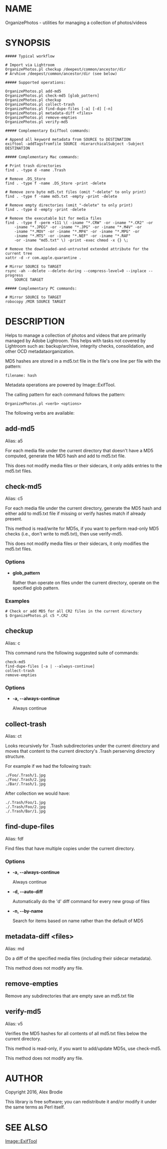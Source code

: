 # NAME

OrganizePhotos - utilities for managing a collection of photos/videos

# SYNOPSIS

    ##### Typical workflow

    # Import via Lightroom
    OrganizePhotos.pl checkup /deepest/common/ancestor/dir
    # Arvhive /deepest/common/ancestor/dir (see below)

    ##### Supported operations:

    OrganizePhotos.pl add-md5
    OrganizePhotos.pl check-md5 [glob_pattern]
    OrganizePhotos.pl checkup
    OrganizePhotos.pl collect-trash
    OrganizePhotos.pl find-dupe-files [-a] [-d] [-n]
    OrganizePhotos.pl metadata-diff <files>
    OrganizePhotos.pl remove-empties
    OrganizePhotos.pl verify-md5

    ##### Complementary ExifTool commands:

    # Append all keyword metadata from SOURCE to DESTINATION
    exiftool -addTagsfromfile SOURCE -HierarchicalSubject -Subject DESTINATION

    ##### Complementary Mac commands:

    # Print trash directories
    find . -type d -name .Trash

    # Remove .DS_Store
    find . -type f -name .DS_Store -print -delete

    # Remove zero byte md5.txt files (omit "-delete" to only print)
    find . -type f -name md5.txt -empty -print -delete

    # Remove empty directories (omit "-delete" to only print)
    find . -type d -empty -print -delete

    # Remove the executable bit for media files
    find . -type f -perm +111 \( -iname "*.CRW" -or -iname "*.CR2" -or 
        -iname "*.JPEG" -or -iname "*.JPG" -or -iname "*.M4V" -or 
        -iname "*.MOV" -or -iname "*.MP4" -or -iname "*.MPG" -or 
        -iname "*.MTS" -or -iname "*.NEF" -or -iname "*.RAF" 
        -or -iname "md5.txt" \) -print -exec chmod -x {} \;

    # Remove the downloaded-and-untrusted extended attribute for the current tree
    xattr -d -r com.apple.quarantine .

    # Mirror SOURCE to TARGET
    rsync -ah --delete --delete-during --compress-level=0 --inplace --progress 
        SOURCE TARGET

    ##### Complementary PC commands:

    # Mirror SOURCE to TARGET
    robocopy /MIR SOURCE TARGET

# DESCRIPTION

Helps to manage a collection of photos and videos that are primarily
managed by Adobe Lightroom. This helps with tasks not covered by
Lightroom such as: backup/archive, integrity checks, consolidation,
and other OCD metadataorganization.

MD5 hashes are stored in a md5.txt file in the file's one line per file
with the pattern:

    filename: hash

Metadata operations are powered by Image::ExifTool.

The calling pattern for each command follows the pattern:

    OrganizePhotos.pl <verb> <options>

The following verbs are available:

## add-md5

Alias: a5

For each media file under the current directory that doesn't have a
MD5 computed, generate the MD5 hash and add to md5.txt file.

This does not modify media files or their sidecars, it only adds entries
to the md5.txt files.

## check-md5

Alias: c5

For each media file under the current directory, generate the MD5 hash
and either add to md5.txt file if missing or verify hashes match if
already present.

This method is read/write for MD5s, if you want to perform read-only
MD5 checks (i.e., don't write to md5.txt), then use verify-md5.

This does not modify media files or their sidecars, it only modifies
the md5.txt files.

### Options

- **glob\_pattern**

    Rather than operate on files under the current directory, operate on
    the specified glob pattern.

### Examples

    # Check or add MD5 for all CR2 files in the current directory
    $ OrganizePhotos.pl c5 *.CR2

## checkup

Alias: c

This command runs the following suggested suite of commands:

    check-md5
    find-dupe-files [-a | --always-continue]
    collect-trash
    remove-empties

### Options

- **-a, --always-continue**

    Always continue

## collect-trash

Alias: ct

Looks recursively for .Trash subdirectories under the current directory
and moves that content to the current directory's .Trash perserving
directory structure.

For example if we had the following trash:

    ./Foo/.Trash/1.jpg
    ./Foo/.Trash/2.jpg
    ./Bar/.Trash/1.jpg

After collection we would have:

    ./.Trash/Foo/1.jpg
    ./.Trash/Foo/2.jpg
    ./.Trash/Bar/1.jpg

## find-dupe-files

Alias: fdf

Find files that have multiple copies under the current directory.

### Options

- **-a, --always-continue**

    Always continue

- **-d, --auto-diff**

    Automatically do the 'd' diff command for every new group of files

- **-n, --by-name**

    Search for items based on name rather than the default of MD5

## metadata-diff &lt;files>

Alias: md

Do a diff of the specified media files (including their sidecar metadata).

This method does not modify any file.

## remove-empties

Remove any subdirectories that are empty save an md5.txt file

## verify-md5

Alias: v5

Verifies the MD5 hashes for all contents of all md5.txt files below
the current directory.

This method is read-only, if you want to add/update MD5s, use check-md5.

This method does not modify any file.

# AUTHOR

Copyright 2016, Alex Brodie

This library is free software; you can redistribute it and/or modify it
under the same terms as Perl itself.

# SEE ALSO

[Image::ExifTool](https://metacpan.org/pod/Image::ExifTool)
